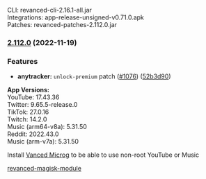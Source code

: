 CLI: revanced-cli-2.16.1-all.jar  
Integrations: app-release-unsigned-v0.71.0.apk  
Patches: revanced-patches-2.112.0.jar  

### [2.112.0](https://github.com/revanced/revanced-patches/compare/v2.111.3...v2.112.0) (2022-11-19)
### Features
* **anytracker:** `unlock-premium` patch ([#1076](https://github.com/revanced/revanced-patches/issues/1076)) ([52b3d90](https://github.com/revanced/revanced-patches/commit/52b3d909bbe59dafaea0cb9da1c27bdd0cda502f))

  
**App Versions:**  
YouTube: 17.43.36  
Twitter: 9.65.5-release.0  
TikTok: 27.0.16  
Twitch: 14.2.0  
Music (arm64-v8a): 5.31.50  
Reddit: 2022.43.0  
Music (arm-v7a): 5.31.50  

Install [Vanced Microg](https://github.com/TeamVanced/VancedMicroG/releases) to be able to use non-root YouTube or Music  

[revanced-magisk-module](https://github.com/j-hc/revanced-magisk-module)  
